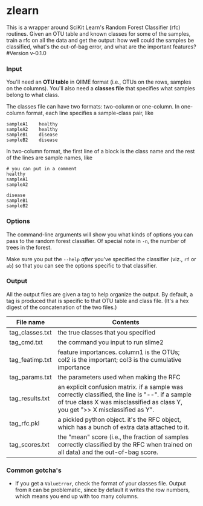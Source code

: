 # zlearn
This is a wrapper around SciKit Learn's Random Forest Classifier (rfc) routines. Given an OTU
table and known classes for some of the samples, train a rfc on all the data and get the
output: how well could the samples be classified, what's the out-of-bag error, and what are
the important features?
#Version
v-0.1.0
### Input
You'll need an **OTU table** in QIIME format (i.e., OTUs on the rows, samples on the columns). You'll also need a **classes file** that specifies what samples belong to what class.

The classes file can have two formats: two-column or one-column. In one-column format, each line specifies a sample-class pair, like

```
sampleA1	healthy
sampleA2	healthy
sampleB1	disease
sampleB2	disease
```

In two-column format, the first line of a block is the class name and the rest of the lines are sample names, like

```
# you can put in a comment
healthy
sampleA1
sampleA2

disease
sampleB1
sampleB2
```

### Options
The command-line arguments will show you what kinds of options you can pass to the random forest classifier. Of special note in `-n`, the number of trees in the forest.

Make sure you put the `--help` *after* you've specified the classifier (viz., `rf` or `ab`) so that you can see the options specific to that classifier.

### Output
All the output files are given a tag to help organize the output. By default, a tag is produced that is specific to that OTU table and class file. (It's a hex digest of the concatenation of the two files.)

File name | Contents
----------|------------
tag_classes.txt | the true classes that you specified
tag_cmd.txt | the command you input to run slime2
tag_featimp.txt | feature importances. column1 is the OTUs; col2 is the important; col3 is the cumulative importance
tag_params.txt | the parameters used when making the RFC
tag_results.txt | an explicit confusion matrix. if a sample was correctly classified, the line is "--". if a sample of true class X was misclassified as class Y, you get ">> X misclassified as Y".
tag_rfc.pkl | a pickled python object. it's the RFC object, which has a bunch of extra data attached to it.
tag_scores.txt | the "mean" score (i.e., the fraction of samples correctly classified by the RFC when trained on all data) and the out-of-bag score.

### Common gotcha's
- If you get a `ValueError`, check the format of your classes file. Output from `R` can be problematic, since by default it writes the row numbers, which means you end up with too many columns.
